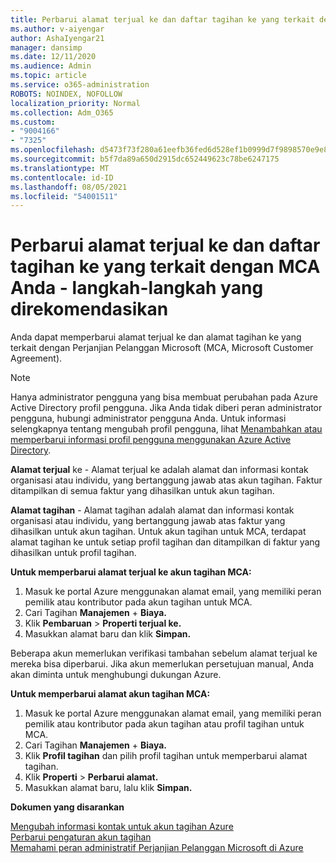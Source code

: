 ```yaml
---
title: Perbarui alamat terjual ke dan daftar tagihan ke yang terkait dengan MCA Anda - langkah-langkah yang direkomendasikan
ms.author: v-aiyengar
author: AshaIyengar21
manager: dansimp
ms.date: 12/11/2020
ms.audience: Admin
ms.topic: article
ms.service: o365-administration
ROBOTS: NOINDEX, NOFOLLOW
localization_priority: Normal
ms.collection: Adm_O365
ms.custom:
- "9004166"
- "7325"
ms.openlocfilehash: d5473f73f280a61eefb36fed6d528ef1b0999d7f9898570e9e8eb24105a1cfa6
ms.sourcegitcommit: b5f7da89a650d2915dc652449623c78be6247175
ms.translationtype: MT
ms.contentlocale: id-ID
ms.lasthandoff: 08/05/2021
ms.locfileid: "54001511"
---
```

# <a name="update-sold-to-and-bill-to-address-associated-to-your-mca---recommended-steps"></a>Perbarui alamat terjual ke dan daftar tagihan ke yang terkait dengan MCA Anda - langkah-langkah yang direkomendasikan

Anda dapat memperbarui alamat terjual ke dan alamat tagihan ke yang terkait dengan Perjanjian Pelanggan Microsoft (MCA, Microsoft Customer Agreement). 

> [!NOTE]
> Hanya administrator pengguna yang bisa membuat perubahan pada Azure Active Directory profil pengguna. Jika Anda tidak diberi peran administrator pengguna, hubungi administrator pengguna Anda. Untuk informasi selengkapnya tentang mengubah profil pengguna, lihat [Menambahkan atau memperbarui informasi profil pengguna menggunakan Azure Active Directory](https://docs.microsoft.com/azure/active-directory/fundamentals/active-directory-users-profile-azure-portal).

**Alamat terjual** ke - Alamat terjual ke adalah alamat dan informasi kontak organisasi atau individu, yang bertanggung jawab atas akun tagihan. Faktur ditampilkan di semua faktur yang dihasilkan untuk akun tagihan.

**Alamat tagihan** - Alamat tagihan adalah alamat dan informasi kontak organisasi atau individu, yang bertanggung jawab atas faktur yang dihasilkan untuk akun tagihan. Untuk akun tagihan untuk MCA, terdapat alamat tagihan ke untuk setiap profil tagihan dan ditampilkan di faktur yang dihasilkan untuk profil tagihan.

**Untuk memperbarui alamat terjual ke akun tagihan MCA:**

1. Masuk ke portal Azure menggunakan alamat email, yang memiliki peran pemilik atau kontributor pada akun tagihan untuk MCA.
1. Cari Tagihan **Manajemen**  +  **Biaya.**
1. Klik **Pembaruan**  >  **Properti terjual ke.**
1. Masukkan alamat baru dan klik **Simpan.**

Beberapa akun memerlukan verifikasi tambahan sebelum alamat terjual ke mereka bisa diperbarui. Jika akun memerlukan persetujuan manual, Anda akan diminta untuk menghubungi dukungan Azure.

**Untuk memperbarui alamat akun tagihan MCA:** 

1. Masuk ke portal Azure menggunakan alamat email, yang memiliki peran pemilik atau kontributor pada akun tagihan atau profil tagihan untuk MCA.
1. Cari Tagihan **Manajemen**  +  **Biaya.**
1. Klik **Profil tagihan** dan pilih profil tagihan untuk memperbarui alamat tagihan.
1. Klik **Properti**  >  **Perbarui alamat.**
1. Masukkan alamat baru, lalu klik **Simpan.**

**Dokumen yang disarankan**

[Mengubah informasi kontak untuk akun tagihan Azure](https://docs.microsoft.com/azure/cost-management-billing/manage/change-azure-account-profile)   
[Perbarui pengaturan akun tagihan](https://docs.microsoft.com/microsoft-store/update-microsoft-store-for-business-account-settings)  
[Memahami peran administratif Perjanjian Pelanggan Microsoft di Azure](https://docs.microsoft.com/azure/cost-management-billing/manage/understand-mca-roles)